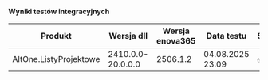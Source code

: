**Wyniki testów integracyjnych**

| Produkt                | Wersja dll        | Wersja enova365 | Data testu       | Status |
|------------------------|-------------------|-----------------|------------------|--------|
| AltOne.ListyProjektowe | 2410.0.0-20.0.0.0 | 2506.1.2        | 04.08.2025 23:09 | ✅     |
